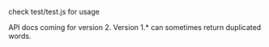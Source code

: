 check test/test.js for usage

API docs coming for version 2. 
Version 1.* can sometimes return duplicated words.
